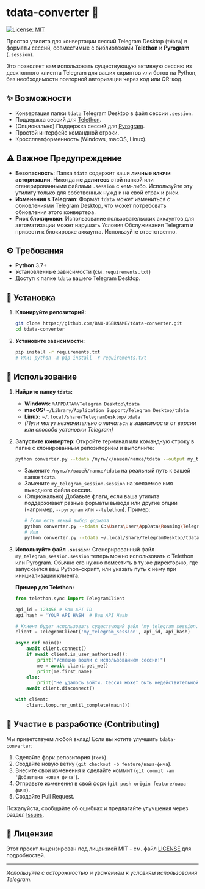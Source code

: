 # tdata-converter 🚀

[![License: MIT](https://img.shields.io/badge/License-MIT-yellow.svg)](https://opensource.org/licenses/MIT)
<!-- Добавьте другие значки по необходимости: статус сборки, версия и т.д. -->
<!-- [![Build Status](https://travis-ci.org/ВАШ-USERNAME/tdata-converter.svg?branch=main)](https://travis-ci.org/ВАШ-USERNAME/tdata-converter) -->
<!-- [![PyPI version](https://badge.fury.io/py/tdata-converter.svg)](https://badge.fury.io/py/tdata-converter) -->

Простая утилита для конвертации сессий Telegram Desktop (`tdata`) в форматы сессий, совместимые с библиотеками **Telethon** и **Pyrogram** (`.session`).

Это позволяет вам использовать существующую активную сессию из десктопного клиента Telegram для ваших скриптов или ботов на Python, без необходимости повторной авторизации через код или QR-код.

## ✨ Возможности

*   Конвертация папки `tdata` Telegram Desktop в файл сессии `.session`.
*   Поддержка сессий для [Telethon](https://github.com/LonamiWebs/Telethon).
*   (Опционально) Поддержка сессий для [Pyrogram](https://github.com/pyrogram/pyrogram).
*   Простой интерфейс командной строки.
*   Кроссплатформенность (Windows, macOS, Linux).

## ⚠️ Важное Предупреждение

*   **Безопасность**: Папка `tdata` содержит ваши **личные ключи авторизации**. Никогда **не делитесь** этой папкой или сгенерированными файлами `.session` с кем-либо. Используйте эту утилиту только для собственных нужд и на свой страх и риск.
*   **Изменения в Telegram**: Формат `tdata` может измениться с обновлениями Telegram Desktop, что может потребовать обновления этого конвертера.
*   **Риск блокировки**: Использование пользовательских аккаунтов для автоматизации может нарушать Условия Обслуживания Telegram и привести к блокировке аккаунта. Используйте ответственно.

## ⚙️ Требования

*   **Python** 3.7+
*   Установленные зависимости (см. `requirements.txt`)
*   Доступ к папке `tdata` вашего Telegram Desktop.

## 💾 Установка

1.  **Клонируйте репозиторий:**
    ```bash
    git clone https://github.com/ВАШ-USERNAME/tdata-converter.git
    cd tdata-converter
    ```
2.  **Установите зависимости:**
    ```bash
    pip install -r requirements.txt
    # Или: python -m pip install -r requirements.txt
    ```

## 🚀 Использование

1.  **Найдите папку `tdata`:**
    *   **Windows:** `%APPDATA%\Telegram Desktop\tdata`
    *   **macOS:** `~/Library/Application Support/Telegram Desktop/tdata`
    *   **Linux:** `~/.local/share/TelegramDesktop/tdata`
    *   *(Пути могут незначительно отличаться в зависимости от версии или способа установки Telegram)*

2.  **Запустите конвертер:**
    Откройте терминал или командную строку в папке с клонированным репозиторием и выполните:

    ```bash
    python converter.py --tdata /путь/к/вашей/папке/tdata --output my_telegram_session.session
    ```
    *   Замените `/путь/к/вашей/папке/tdata` на реальный путь к вашей папке `tdata`.
    *   Замените `my_telegram_session.session` на желаемое имя выходного файла сессии.
    *   (Опционально) Добавьте флаги, если ваша утилита поддерживает разные форматы вывода или другие опции (например, `--pyrogram` или `--telethon`). Пример:
        ```bash
        # Если есть явный выбор формата
        python converter.py --tdata C:\Users\User\AppData\Roaming\Telegram Desktop\tdata --output my_telethon.session --telethon
        # Или
        python converter.py --tdata ~/.local/share/TelegramDesktop/tdata --output my_pyrogram.session --pyrogram
        ```

3.  **Используйте файл `.session`:**
    Сгенерированный файл `my_telegram_session.session` теперь можно использовать с Telethon или Pyrogram. Обычно его нужно поместить в ту же директорию, где запускается ваш Python-скрипт, или указать путь к нему при инициализации клиента.

    **Пример для Telethon:**
    ```python
    from telethon.sync import TelegramClient

    api_id = 123456 # Ваш API ID
    api_hash = 'YOUR_API_HASH' # Ваш API Hash

    # Клиент будет использовать существующий файл 'my_telegram_session.session'
    client = TelegramClient('my_telegram_session', api_id, api_hash)

    async def main():
        await client.connect()
        if await client.is_user_authorized():
            print("Успешно вошли с использованием сессии!")
            me = await client.get_me()
            print(me.first_name)
        else:
            print("Не удалось войти. Сессия может быть недействительной.")
        await client.disconnect()

    with client:
        client.loop.run_until_complete(main())
    ```

## 🤝 Участие в разработке (Contributing)

Мы приветствуем любой вклад! Если вы хотите улучшить `tdata-converter`:

1.  Сделайте форк репозитория (`Fork`).
2.  Создайте новую ветку (`git checkout -b feature/ваша-фича`).
3.  Внесите свои изменения и сделайте коммит (`git commit -am 'Добавлена новая фича'`).
4.  Отправьте изменения в свой форк (`git push origin feature/ваша-фича`).
5.  Создайте Pull Request.

Пожалуйста, сообщайте об ошибках и предлагайте улучшения через раздел [Issues](https://github.com/ВАШ-USERNAME/tdata-converter/issues).

## 📜 Лицензия

Этот проект лицензирован под лицензией MIT - см. файл [LICENSE](LICENSE) для подробностей.

---

*Используйте с осторожностью и уважением к условиям использования Telegram.*
